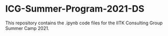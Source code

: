 # ICG-Summer-Program-2021-DS
This repository contains the .ipynb code files for the IITK Consulting Group Summer Camp 2021.
